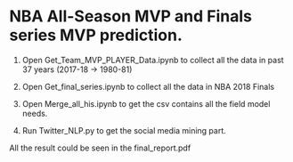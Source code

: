 # NBA All-Season MVP and Finals series MVP prediction.
1. Open Get_Team_MVP_PLAYER_Data.ipynb to collect all the data in past 37 years (2017-18  -> 1980-81)

2. Open Get_final_series.ipynb to collect all the data in NBA 2018 Finals

3. Open Merge_all_his.ipynb to get the csv contains all the field model needs.

4. Run Twitter_NLP.py to get the social media mining part.

All the result could be seen in the final_report.pdf